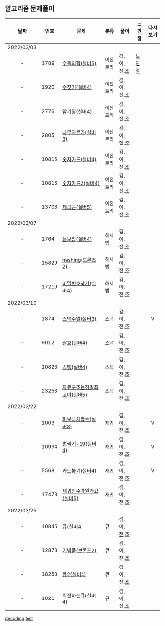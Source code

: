 ## 알고리즘 문제풀이 

날짜 | 번호 | 문제 | 분류 | 풀이 | 느낀점 | 다시보기
:---: |--- |--- |--- |--- |--- |:---:|
2022/03/03 | | | | | | 
-|  1789   | [수들의합(실버5)](https://www.acmicpc.net/problem/1789) |이진트리| 김,이,전,[조](../main/조우석/검색알고리즘/1789_수들의합.py) | [느낀점](../main/느낀점/느낀점.py) | 
-|  1920   | [수찾기(실버4)](https://www.acmicpc.net/problem/1920) | 이진트리 | 김,이,전,[조](../main/조우석/검색알고리즘/1920_수찾기.py) | | 
-|  2776   | [암기왕(실버4)](https://www.acmicpc.net/problem/2776) | 이진트리 | 김,이,전,[조](../main/조우석/검색알고리즘/2776_암기왕.py) | | 
-|  2805   | [나무자르기(실버3)](https://www.acmicpc.net/problem/2805) | 이진트리 | 김,이,전,[조](../main/조우석/검색알고리즘/2805_나무자르기.py) | | 
-|  10815  | [숫자카드(실버4)](https://www.acmicpc.net/problem/10815) | 이진트리 | 김,이,전,[조](../main/조우석/검색알고리즘/10815_숫자카드.py) | | 
-|  10816  | [숫자카드2(실버4)](https://www.acmicpc.net/problem/10816) | 이진트리 | 김,이,전,[조](../main/조우석/검색알고리즘/10816_숫자카드2.py) | | 
-|  13706  | [제곱근(실버5)](https://www.acmicpc.net/problem/13706) | 이진트리 | 김,이,전,[조](../main/조우석/검색알고리즘/13706_제곱근.py) | | 
2022/03/07 | | | | | | 
-|  1764   | [듣보잡(실버4)](https://www.acmicpc.net/problem/1764) | 해시법 | 김,이,전,[조](../main/조우석/검색알고리즘/해쉬법/1764_듣보잡.PY) | | 
-|  15829  | [hashing(브론즈2)](https://www.acmicpc.net/problem/15829) | 해시법 | 김,이,전,[조](../main/조우석/검색알고리즘/해쉬법/15829_hashing.py) || 
-|  17219  | [비밀번호찾기(실버4)](https://www.acmicpc.net/problem/17219) | 해시법 | 김,이,전,[조](../main/조우석/검색알고리즘/해쉬법/17219_비밀번호찾기.py) || 
2022/03/10 | | | | | | 
-|  1874   | [스택수열(실버3)](https://www.acmicpc.net/problem/1874) | 스택 | 김,이,전,[조](../main/조우석/스택/1874_스택수열.py) | |V
-|  9012   | [괄호(실버4)](https://www.acmicpc.net/problem/9012) | 스택 | 김,이,전,[조](../main/조우석/스택/9012_괄호.py) | | 
-|  10828  | [스택(실버4)](https://www.acmicpc.net/problem/10828) | 스택 | 김,이,전,[조](../main/조우석/스택/10828_스택.py) | | 
-|  23253  | [자료구조는정말최고야(실버5)](https://www.acmicpc.net/problem/23253) | 스택 | 김,이,전,[조](../main/조우석/스택/25253_자료구조는정말최고야.py) | | 
2022/03/22 | | | | | | 
-|  1003   | [피보나치함수(실버3)](https://www.acmicpc.net/problem/1003) | 재귀 | 김,이,전,[조](../main/조우석/재귀/1003_피보나치함수.py) | | V
-|  10994  | [별찍기-19(실버4)](https://www.acmicpc.net/problem/10994) | 재귀 | 김,이,전,[조](../main/조우석/재귀/10994_별찍기_19.py) | | V
-|  5568   | [카드놓기(실버4)](https://www.acmicpc.net/problem/5568) | 재귀 | 김,이,전,[조](../main/조우석/재귀/5568_카드놓기.py) | | V
-|  17478  | [재귀함수가뭔가요(실버5)](https://www.acmicpc.net/problem/17478) | 재귀 | 김,이,전,[조](../main/조우석/재귀/17478_재귀함수가뭔가요.py) | | 
2022/03/25 | | | | | | 
-|  10845  | [큐(실버4)](https://www.acmicpc.net/problem/10845) | 큐 | 김,이,[전](../main/전동준/0325_큐/10842_큐.py),[조](../main/조우석/큐/10845_큐.py) | | 
-|  12873  | [기념품(브론즈2)](https://www.acmicpc.net/problem/12873) | 큐 | 김,이,전,[조](../main/조우석/큐/12873_기념품.py) | | 
-|  18258  | [큐2(실버4)](https://www.acmicpc.net/problem/18258) | 큐 | 김,이,전,[조](../main/조우석/큐/18258_큐2.py) | | 
-|  1021   | [회전하는큐(실버4)](https://www.acmicpc.net/problem/1021) | 큐 | 김,이,전,[조](../main/조우석/큐/1021_회전하는큐.py.py) | | 

[decoding](https://meyerweb.com/eric/tools/dencoder/)
[test](주소)
